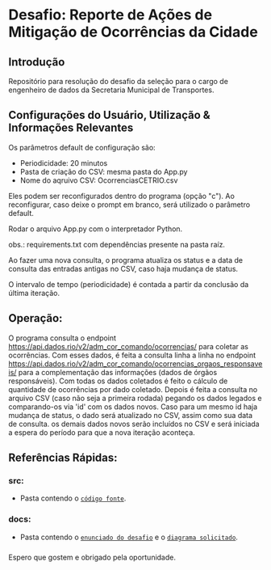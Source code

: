 # Desafio: Reporte de Ações de Mitigação de Ocorrências da Cidade 


## Introdução

Repositório para resolução do desafio da seleção para o cargo de engenheiro de dados da Secretaria Municipal de Transportes.

## Configurações do Usuário, Utilização & Informações Relevantes

Os parâmetros default de configuração são:
* Periodicidade: 20 minutos
* Pasta de criação do CSV: mesma pasta do App.py
* Nome do aqruivo CSV: OcorrenciasCETRIO.csv

Eles podem ser reconfigurados dentro do programa (opção "c").
Ao reconfigurar, caso deixe o prompt em branco, será utilizado o parâmetro default.


Rodar o arquivo App.py com o interpretador Python.

obs.: requirements.txt com dependências presente na pasta raíz.


Ao fazer uma nova consulta, o programa atualiza os status e a data de consulta das entradas antigas no CSV, caso haja mudança de status.

O intervalo de tempo (periodicidade) é contada a partir da conclusão da última iteração.

## Operação:

O programa consulta o endpoint https://api.dados.rio/v2/adm_cor_comando/ocorrencias/ para coletar as ocorrências.
Com esses dados, é feita a consulta linha a linha no endpoint https://api.dados.rio/v2/adm_cor_comando/ocorrencias_orgaos_responsaveis/ para a complementação das informações (dados de órgãos responsáveis).
Com todas os dados coletados é feito o cálculo de quantidade de ocorrências por dado coletado. Depois é feita a consulta no arquivo CSV (caso não seja a primeira rodada) pegando os dados legados e comparando-os via 'id' com os dados novos.
Caso para um mesmo id haja mudança de status, o dado será atualizado no CSV, assim como sua data de consulta. os demais dados novos serão incluídos no CSV e será iniciada a espera do período para que a nova iteração aconteça. 


## Referências Rápidas:

### src:
* Pasta contendo o [`código fonte`](./src/App.py).
### docs:
* Pasta contendo o [`enunciado do desafio`](./docs/Desafio.txt) e o [`diagrama solicitado`](./docs/Diagrama.pptx).

###

Espero que gostem e obrigado pela oportunidade.
